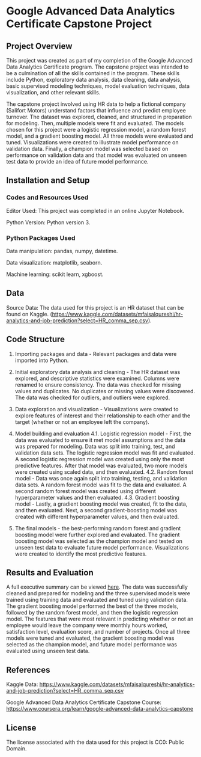# Google Advanced Data Analytics Certificate Capstone Project

## Project Overview
This project was created as part of my completion of the Google Advanced Data Analytics Certificate program. The capstone project was intended to be a culmination of all the skills contained in the program. These skills include Python, exploratory data analysis, data cleaning, data analysis, basic supervised modeling techniques, model evaluation techniques, data visualization, and other relevant skills. 

The capstone project involved using HR data to help a fictional company (Salifort Motors) understand factors that influence and predict employee turnover. The dataset was explored, cleaned, and structured in preparation for modeling. Then, multiple models were fit and evaluated. The models chosen for this project were a logistic regression model, a random forest model, and a gradient boosting model. All three models were evaluated and tuned. Visualizations were created to illustrate model performance on validation data. Finally, a champion model was selected based on performance on validation data and that model was evaluated on unseen test data to provide an idea of future model performance. 

## Installation and Setup
### Codes and Resources Used
Editor Used: This project was completed in an online Jupyter Notebook.

Python Version: Python version 3. 

### Python Packages Used
Data manipulation: pandas, numpy, datetime.

Data visualization: matplotlib, seaborn.

Machine learning: scikit learn, xgboost.

## Data
Source Data: The data used for this project is an HR dataset that can be found on Kaggle. (https://www.kaggle.com/datasets/mfaisalqureshi/hr-analytics-and-job-prediction?select=HR_comma_sep.csv).

## Code Structure
1. Importing packages and data - Relevant packages and data were imported into Python.
   
2. Initial exploratory data analysis and cleaning - The HR dataset was explored, and descriptive statistics were examined. Columns were renamed to ensure consistency. The data was checked for missing values and duplicates. No duplicates or missing values were discovered. The data was checked for outliers, and outliers were explored. 

3. Data exploration and visualization - Visualizations were created to explore features of interest and their relationship to each other and the target (whether or not an employee left the company).

4. Model building and evaluation 
4.1. Logistic regression model - First, the data was evaluated to ensure it met model assumptions and the data was prepared for modeling. Data was split into training, test, and validation data sets. The logistic regression model was fit and evaluated. A second logistic regression model was created using only the most predictive features. After that model was evaluated, two more models were created using scaled data, and then evaluated. 
4.2. Random forest model - Data was once again split into training, testing, and validation data sets. A random forest model was fit to the data and evaluated. A second random forest model was created using different hyperparameter values and then evaluated.
4.3. Gradient boosting model - Lastly, a gradient boosting model was created, fit to the data, and then evaluated. Next, a second gradient-boosting model was created with different hyperparameter values, and then evaluated. 

5. The final models - the best-performing random forest and gradient boosting model were further explored and evaluated. The gradient boosting model was selected as the champion model and tested on unseen test data to evaluate future model performance. Visualizations were created to identify the most predictive features. 

## Results and Evaluation
A full executive summary can be viewed [here](Capstone_summary.pdf). The data was successfully cleaned and prepared for modeling and the three supervised models were trained using training data and evaluated and tuned using validation data. The gradient boosting model performed the best of the three models, followed by the random forest model, and then the logistic regression model. The features that were most relevant in predicting whether or not an employee would leave the company were monthly hours worked, satisfaction level, evaluation score, and number of projects. Once all three models were tuned and evaluated, the gradient boosting model was selected as the champion model, and future model performance was evaluated using unseen test data. 

## References
Kaggle Data: https://www.kaggle.com/datasets/mfaisalqureshi/hr-analytics-and-job-prediction?select=HR_comma_sep.csv

Google Advanced Data Analytics Certificate Capstone Course: https://www.coursera.org/learn/google-advanced-data-analytics-capstone

## License
The license associated with the data used for this project is CC0: Public Domain.

